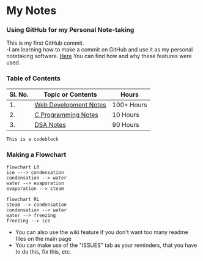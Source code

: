 # My Notes

### Using GitHub for my Personal Note-taking

This is my first GitHub commit.  
-I am learning how to make a commit on GitHub and use it as my personal notetaking software. [Here](./notessyntax.md) You can find how and why these features were used. 

### Table of Contents
| Sl. No.| Topic or Contents | Hours |
|--------|-------------------|-------|
| 1. | [Web Development Notes](./webdev.md) | 100+ Hours |
| 2. | [C Programming Notes](./Clanguage.md) | 10 Hours |
| 3. | [DSA Notes](./Clanguage.md) | 90 Hours |  

```
This is a codeblock
```
### Making a Flowchart
```mermaid
flowchart LR
ice ---> condensation
condensation --> water
water --> evaporation
evaporation --> steam
```
```mermaid
flowchart RL
steam --> condensation
condensation --> water
water --> freezing
freezing --> ice
```

- You can also use the wiki feature if you don't want too many readme files on the main page
- You can make use of the "ISSUES" tab as your reminders, that you have to do this, fix this, etc. 
